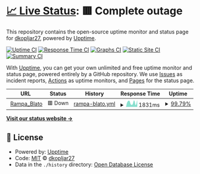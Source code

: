 # [📈 Live Status](https://dkopljar27.github.io/upptime): <!--live status--> **🟥 Complete outage**

This repository contains the open-source uptime monitor and status page for [dkopljar27](https://dkopljar27.github.io/upptime), powered by [Upptime](https://github.com/upptime/upptime).

[![Uptime CI](https://github.com/dkopljar27/gate_uppy/workflows/Uptime%20CI/badge.svg)](https://github.com/dkopljar27/upptime/actions?query=workflow%3A%22Uptime+CI%22)
[![Response Time CI](https://github.com/dkopljar27/gate_uppy/workflows/Response%20Time%20CI/badge.svg)](https://github.com/dkopljar27/upptime/actions?query=workflow%3A%22Response+Time+CI%22)
[![Graphs CI](https://github.com/dkopljar27/gate_uppy/workflows/Graphs%20CI/badge.svg)](https://github.com/dkopljar27/upptime/actions?query=workflow%3A%22Graphs+CI%22)
[![Static Site CI](https://github.com/dkopljar27/gate_uppy/workflows/Static%20Site%20CI/badge.svg)](https://github.com/dkopljar27/upptime/actions?query=workflow%3A%22Static+Site+CI%22)
[![Summary CI](https://github.com/dkopljar27/gate_uppy/workflows/Summary%20CI/badge.svg)](https://github.com/dkopljar27/upptime/actions?query=workflow%3A%22Summary+CI%22)

With [Upptime](https://upptime.js.org), you can get your own unlimited and free uptime monitor and status page, powered entirely by a GitHub repository. We use [Issues](https://github.com/dkopljar27/upptime/issues) as incident reports, [Actions](https://github.com/dkopljar27/upptime/actions) as uptime monitors, and [Pages](https://dkopljar27.github.io/upptime) for the status page.

<!--start: status pages-->
<!-- This summary is generated by Upptime (https://github.com/upptime/upptime) -->
<!-- Do not edit this manually, your changes will be overwritten -->
<!-- prettier-ignore -->
| URL | Status | History | Response Time | Uptime |
| --- | ------ | ------- | ------------- | ------ |
| <img alt="" src="https://favicons.githubusercontent.com/rampa.ddns.net" height="13"> [Rampa_Blato](http://rampa.ddns.net:8001/) | 🟥 Down | [rampa-blato.yml](https://github.com/dkopljar27/gate_uppy/commits/HEAD/history/rampa-blato.yml) | <details><summary><img alt="Response time graph" src="./graphs/rampa-blato/response-time-week.png" height="20"> 1831ms</summary><br><a href="https://dkopljar27.github.io/gate_uppy/history/rampa-blato"><img alt="Response time 1836" src="https://img.shields.io/endpoint?url=https%3A%2F%2Fraw.githubusercontent.com%2Fdkopljar27%2Fgate_uppy%2FHEAD%2Fapi%2Frampa-blato%2Fresponse-time.json"></a><br><a href="https://dkopljar27.github.io/gate_uppy/history/rampa-blato"><img alt="24-hour response time 2604" src="https://img.shields.io/endpoint?url=https%3A%2F%2Fraw.githubusercontent.com%2Fdkopljar27%2Fgate_uppy%2FHEAD%2Fapi%2Frampa-blato%2Fresponse-time-day.json"></a><br><a href="https://dkopljar27.github.io/gate_uppy/history/rampa-blato"><img alt="7-day response time 1831" src="https://img.shields.io/endpoint?url=https%3A%2F%2Fraw.githubusercontent.com%2Fdkopljar27%2Fgate_uppy%2FHEAD%2Fapi%2Frampa-blato%2Fresponse-time-week.json"></a><br><a href="https://dkopljar27.github.io/gate_uppy/history/rampa-blato"><img alt="30-day response time 1780" src="https://img.shields.io/endpoint?url=https%3A%2F%2Fraw.githubusercontent.com%2Fdkopljar27%2Fgate_uppy%2FHEAD%2Fapi%2Frampa-blato%2Fresponse-time-month.json"></a><br><a href="https://dkopljar27.github.io/gate_uppy/history/rampa-blato"><img alt="1-year response time 1836" src="https://img.shields.io/endpoint?url=https%3A%2F%2Fraw.githubusercontent.com%2Fdkopljar27%2Fgate_uppy%2FHEAD%2Fapi%2Frampa-blato%2Fresponse-time-year.json"></a></details> | <details><summary><a href="https://dkopljar27.github.io/gate_uppy/history/rampa-blato">99.79%</a></summary><a href="https://dkopljar27.github.io/gate_uppy/history/rampa-blato"><img alt="All-time uptime 99.13%" src="https://img.shields.io/endpoint?url=https%3A%2F%2Fraw.githubusercontent.com%2Fdkopljar27%2Fgate_uppy%2FHEAD%2Fapi%2Frampa-blato%2Fuptime.json"></a><br><a href="https://dkopljar27.github.io/gate_uppy/history/rampa-blato"><img alt="24-hour uptime 98.56%" src="https://img.shields.io/endpoint?url=https%3A%2F%2Fraw.githubusercontent.com%2Fdkopljar27%2Fgate_uppy%2FHEAD%2Fapi%2Frampa-blato%2Fuptime-day.json"></a><br><a href="https://dkopljar27.github.io/gate_uppy/history/rampa-blato"><img alt="7-day uptime 99.79%" src="https://img.shields.io/endpoint?url=https%3A%2F%2Fraw.githubusercontent.com%2Fdkopljar27%2Fgate_uppy%2FHEAD%2Fapi%2Frampa-blato%2Fuptime-week.json"></a><br><a href="https://dkopljar27.github.io/gate_uppy/history/rampa-blato"><img alt="30-day uptime 99.95%" src="https://img.shields.io/endpoint?url=https%3A%2F%2Fraw.githubusercontent.com%2Fdkopljar27%2Fgate_uppy%2FHEAD%2Fapi%2Frampa-blato%2Fuptime-month.json"></a><br><a href="https://dkopljar27.github.io/gate_uppy/history/rampa-blato"><img alt="1-year uptime 99.13%" src="https://img.shields.io/endpoint?url=https%3A%2F%2Fraw.githubusercontent.com%2Fdkopljar27%2Fgate_uppy%2FHEAD%2Fapi%2Frampa-blato%2Fuptime-year.json"></a></details>

<!--end: status pages-->

[**Visit our status website →**](https://dkopljar27.github.io/gate_uppy)

## 📄 License

- Powered by: [Upptime](https://github.com/upptime/upptime)
- Code: [MIT](./LICENSE) © [dkopljar27](https://dkopljar27.github.io/upptime)
- Data in the `./history` directory: [Open Database License](https://opendatacommons.org/licenses/odbl/1-0/)
